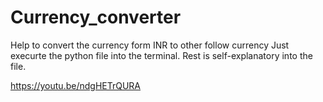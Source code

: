 # Currency_converter
Help to convert the currency form INR to other follow currency
 Just execurte the python file into the terminal. Rest is self-explanatory into the file.
 
https://youtu.be/ndgHETrQURA
